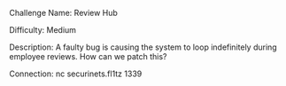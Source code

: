 Challenge Name: Review Hub

Difficulty: Medium

Description:
A faulty bug is causing the system to loop indefinitely during employee reviews. How can we patch this?

Connection: nc securinets.fl1tz 1339
